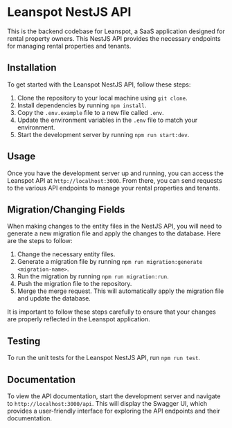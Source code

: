 # Leanspot NestJS API

This is the backend codebase for Leanspot, a SaaS application designed for rental property owners. This NestJS API provides the necessary endpoints for managing rental properties and tenants.

## Installation

To get started with the Leanspot NestJS API, follow these steps:

1. Clone the repository to your local machine using `git clone`.
2. Install dependencies by running `npm install`.
3. Copy the `.env.example` file to a new file called `.env`.
4. Update the environment variables in the `.env` file to match your environment.
5. Start the development server by running `npm run start:dev`.

## Usage

Once you have the development server up and running, you can access the Leanspot API at `http://localhost:3000`. From there, you can send requests to the various API endpoints to manage your rental properties and tenants.

## Migration/Changing Fields

When making changes to the entity files in the NestJS API, you will need to generate a new migration file and apply the changes to the database. Here are the steps to follow:

1. Change the necessary entity files.
2. Generate a migration file by running `npm run migration:generate <migration-name>`.
3. Run the migration by running `npm run migration:run`.
4. Push the migration file to the repository.
5. Merge the merge request. This will automatically apply the migration file and update the database.

It is important to follow these steps carefully to ensure that your changes are properly reflected in the Leanspot application.

## Testing

To run the unit tests for the Leanspot NestJS API, run `npm run test`.

## Documentation

To view the API documentation, start the development server and navigate to `http://localhost:3000/api`. This will display the Swagger UI, which provides a user-friendly interface for exploring the API endpoints and their documentation.
